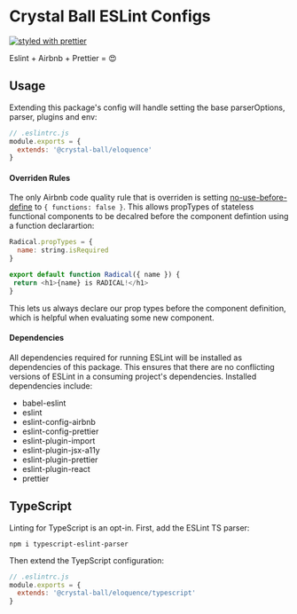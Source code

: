 # Crystal Ball ESLint Configs

<div>

[![styled with prettier](https://img.shields.io/badge/styled_with-prettier-ff69b4.svg)](https://github.com/prettier/prettier)
</div>

Eslint + Airbnb + Prettier = :heart_eyes:


## Usage
Extending this package's config will handle setting the base parserOptions, parser,
plugins and env:

```javascript
// .eslintrc.js
module.exports = {
  extends: '@crystal-ball/eloquence'
}
```

#### Overriden Rules
The only Airbnb code quality rule that is overriden is setting
[no-use-before-define](https://eslint.org/docs/rules/no-use-before-define) to
`{ functions: false }`. This allows propTypes of
stateless functional components to be decalred before the component defintion using
a function declarartion:

```javascript
Radical.propTypes = {
  name: string.isRequired
}

export default function Radical({ name }) {
 return <h1>{name} is RADICAL!</h1>
}
```

This lets us always declare our prop types before the component definition, which
is helpful when evaluating some new component.

#### Dependencies
All dependencies required for running ESLint will be installed as dependencies of
this package. This ensures that there are no conflicting versions of ESLint in a
consuming project's dependencies. Installed dependencies include:
- babel-eslint
- eslint
- eslint-config-airbnb
- eslint-config-prettier
- eslint-plugin-import
- eslint-plugin-jsx-a11y
- eslint-plugin-prettier
- eslint-plugin-react
- prettier

## TypeScript
Linting for TypeScript is an opt-in. First, add the ESLint TS parser:

```shell
npm i typescript-eslint-parser
```

Then extend the TyepScript configuration:

```javascript
// .eslintrc.js
module.exports = {
  extends: '@crystal-ball/eloquence/typescript'
}
```
